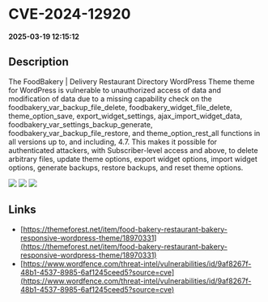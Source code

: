 # CVE-2024-12920

**2025-03-19 12:15:12**

## Description
The FoodBakery | Delivery Restaurant Directory WordPress Theme theme for WordPress is vulnerable to unauthorized access of data and modification of data due to a missing capability check on the foodbakery_var_backup_file_delete, foodbakery_widget_file_delete, theme_option_save, export_widget_settings, ajax_import_widget_data, foodbakery_var_settings_backup_generate, foodbakery_var_backup_file_restore, and theme_option_rest_all functions in all versions up to, and including, 4.7. This makes it possible for authenticated attackers, with Subscriber-level access and above, to delete arbitrary files, update theme options, export widget options, import widget options, generate backups, restore backups, and reset theme options.

![](https://img.shields.io/static/v1?label=Score&message=8.8&color=red)
![](https://img.shields.io/static/v1?label=Severity&message=HIGH&color=red)
![](https://img.shields.io/static/v1?label=CWE&message=Auth&color=green)

## Links
- [https://themeforest.net/item/food-bakery-restaurant-bakery-responsive-wordpress-theme/18970331](https://themeforest.net/item/food-bakery-restaurant-bakery-responsive-wordpress-theme/18970331)
- [https://www.wordfence.com/threat-intel/vulnerabilities/id/9af8267f-48b1-4537-8985-6af1245ceed5?source=cve](https://www.wordfence.com/threat-intel/vulnerabilities/id/9af8267f-48b1-4537-8985-6af1245ceed5?source=cve)
